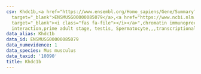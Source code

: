 ```yaml
---
csv: Khdc1b,<a href="https://www.ensembl.org/Homo_sapiens/Gene/Summary?db=core;g=ENSMUSG00000085079"
  target="_blank">ENSMUSG00000085079</a>,<a href="https://www.ncbi.nlm.nih.gov/pubmed/25450459"
  target="_blank"><i class="fas fa-file"></i></a>",chromatin immunoprecipitation assay,direct
  interaction,prime adult stage, testis, Spermatocyte,,,transcriptional regulation,
data_alias: Khdc1b
data_id: ENSMUSG00000085079
data_numevidence: 1
data_species: Mus musculus
data_taxid: '10090'
title: Khdc1b
---
```

